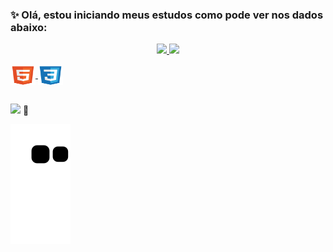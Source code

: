 ### ✨ Olá, estou iniciando meus estudos como pode ver nos dados abaixo:
<div align="center">
  <a href="https://github.com/Orleth">
  <img height="45%" src="https://github-readme-stats.vercel.app/api?username=Orleth&show_icons=true&bg_color=bddfff&border_color=7fdbca&title_color=2f97c1&icon_color=2f97c1&text_color=a277ff&include_all_commits=true&count_private=true"/>
    <img height="45%" src="https://github-readme-stats.vercel.app/api/top-langs/?username=Orleth&layout=compact&langs_count=7&bg_color=bddfff&border_color=7fdbca&title_color=2f97c1&icon_color=2f97c1&text_color=a277ff"/>
   <!-- Tema NightOwl com fundo Cobalt que customizei e gostei muito também.
 <img height="48%" src="https://github-readme-stats.vercel.app/api?username=Orleth&show_icons=true&bg_color=193549&title_color=c792ea&icon_color=ffeb95&text_color=7fdbca&include_all_commits=true&count_private=true"/> 
  <img height="48%" src="https://github-readme-stats.vercel.app/api/top-langs/?username=Orleth&layout=compact&langs_count=7&bg_color=193549&title_color=c792ea&icon_color=ffeb95&text_color=7fdbca"/> -->
</div>
<div style="display: inline_block"><br>
  <img align="center" alt="Rafa-HTML" height="30" width="40" src="https://raw.githubusercontent.com/devicons/devicon/master/icons/html5/html5-original.svg">
  <img align="center" alt="Rafa-CSS" height="30" width="40" src="https://raw.githubusercontent.com/devicons/devicon/master/icons/css3/css3-original.svg">
</div>
  
  ##
 
<div> 
  <a href="https://br.linkedin.com/in/orlethnunes" target="_blank"><img src="https://img.shields.io/badge/-LinkedIn-%230077B5?style=for-the-badge&logo=linkedin&logoColor=white" target="_blank"></a> 🎈
 
  ![Snake animation](https://github.com/Orleth/Orleth/blob/output/github-contribution-grid-snake.svg)
 
</div>




<!--
**Orleth/Orleth** is a ✨ _special_ ✨ repository because its `README.md` (this file) appears on your GitHub profile.

Here are some ideas to get you started:

- 🔭 I’m currently working on ...
- 🌱 I’m currently learning ...
- 👯 I’m looking to collaborate on ...
- 🤔 I’m looking for help with ...
- 💬 Ask me about ...
- 📫 How to reach me: ...
- 😄 Pronouns: ...
- ⚡ Fun fact: ...
-->
